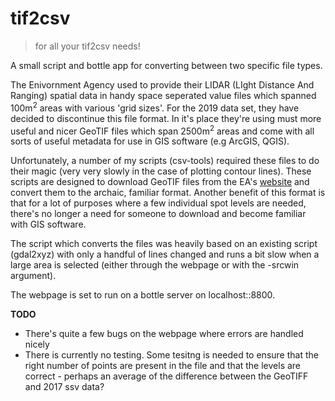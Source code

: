 # tif2csv
> for all your tif2csv needs!

A small script and bottle app for converting between two specific file types.

The Enivornment Agency used to provide their LIDAR (LIght Distance And Ranging) spatial data in handy space seperated value files
which spanned 100m<sup>2</sup> areas with various 'grid sizes'. For the 2019 data set, they have decided to discontinue
this file format. In it's place they're using must more useful and nicer GeoTIF files which span 2500m<sup>2</sup> areas and come with all
sorts of useful metadata for use in GIS software (e.g ArcGIS, QGIS). 

Unfortunately, a number of my scripts (csv-tools) required these files to do their magic (very very slowly in the case of plotting
contour lines). These scripts are designed to download GeoTIF files from the EA's [website](https://environment.data.gov.uk) and convert them to
the archaic, familiar format. Another benefit of this format is that for a lot of purposes where a few individual spot levels are 
needed, there's no longer a need for someone to download and become familiar with GIS software.

The script which converts the files was heavily based on an existing script (gdal2xyz) with only a handful of lines changed and 
runs a bit slow when a large area is selected (either through the webpage or with the -srcwin argument).

The webpage is set to run on a bottle server on localhost::8800.

**TODO**
- There's quite a few bugs on the webpage where errors are handled nicely
- There is currently no testing. Some tesitng is needed to ensure that the right number of points are present in the file and that the levels are correct - perhaps an average of the difference between the GeoTIFF and 2017 ssv data?
